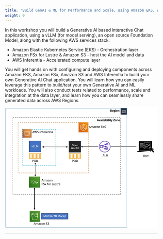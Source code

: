 ```yaml
---
title: "Build GenAI & ML for Performance and Scale, using Amazon EKS, Amazon FSx and AWS Inferentia"
weight: 0
---
```


In this workshop you will build a Generative AI based interactive Chat application, using a vLLM (for model serving), an open source Foundation Model, along with the following AWS services stack:

* Amazon Elastic Kubernetes Service (EKS) - Orchestration layer
* Amazon FSx for Lustre & Amazon S3 -  host the AI model and data
* AWS Inferentia - Accelerated compute layer


 You will get hands on with configuring and deploying components across Amazon EKS, Amazon FSx, Amazon S3 and AWS Inferentia to build your own Generative AI Chat application. You will learn how you can easily leverage this pattern to build/test your own Generative AI and ML workloads. You will also conduct tests related to performance, scale and integration at the data layer, and learn how you can seamlessly share generated data across AWS Regions.

 ![lab-image](/static/images/lab-image.png)

 -----
